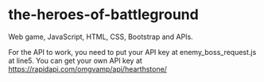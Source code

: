 # the-heroes-of-battleground
Web game, JavaScript, HTML, CSS, Bootstrap and APIs.

For the API to work, you need to put your API key at enemy_boss_request.js at line5. 
You can get your own API key at https://rapidapi.com/omgvamp/api/hearthstone/
